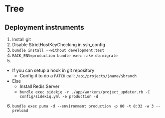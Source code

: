 # Tree

## Deployment instruments
1. Install git
2. Disable StrictHostKeyChecking in ssh_config
3. `bundle install --without development:test`
4. `RACK_ENV=production bundle exec rake db:migrate`
5.
  - If you can setup a hook in git repository
    - Config it to do a `PATCH` call: `/api/projects/$name/$branch`
  - Else
    -   Install Redis Server
    -  `bundle exec sidekiq -r ./app/workers/project_updater.rb -C config/sidekiq.yml -e production -d`
6. `bundle exec puma -d --environment production -p 80 -t 8:32 -w 3 --preload`

